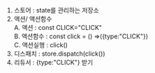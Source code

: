 1. 스토어 : state를 관리하는 저장소    
2. 액션/ 액션함수  
    A. 액션 : const CLICK="CLICK"  
    B. 액션함수 : const click = () =>({type:"CLICK"})  
    C. 액션실행 : click()  
3. 디스패치 : store.dispatch(click())  
4. 리듀서 : {type:"CLICK"} 받기  